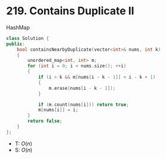 # 219. Contains Duplicate II

 HashMap

```cpp
class Solution {
public:
    bool containsNearbyDuplicate(vector<int>& nums, int k)
    {
        unordered_map<int, int> m;
        for (int i = 0; i < nums.size(); ++i)
        {
            if (i > k && m[nums[i - k - 1]] < i - k + 1)
            {
                m.erase(nums[i - k - 1]);
            }

            if (m.count(nums[i])) return true;
            m[nums[i]] = i;
        }
        return false;
    }
};
```

- T: $O(n)$
- S: $O(n)$

